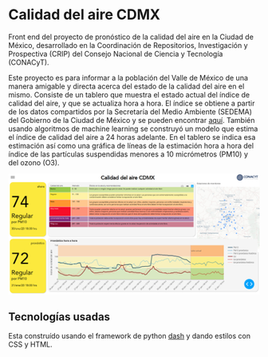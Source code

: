 # Calidad del aire CDMX
Front end del proyecto de pronóstico de la calidad del aire en la Ciudad de México, desarrollado en 
la Coordinación de Repositorios, Investigación y Prospectiva (CRIP) del Consejo 
Nacional de Ciencia y Tecnología (CONACyT).

Este proyecto es para informar a la población del Valle de México de una 
manera amigable y directa acerca del estado de la calidad del aire en el mismo. Consiste 
de un tablero que muestra el estado actual del índice de calidad del aire, y que se
actualiza hora a hora. El índice se obtiene a partir de los datos compartidos
por la Secretaría del Medio Ambiente (SEDEMA) del Gobierno de la Ciudad de México y 
se pueden encontrar [aquí](http://www.aire.cdmx.gob.mx/default.php). También usando 
algoritmos de machine learning se construyó un modelo que estima el índice de 
calidad del aire a 24 horas adelante. En el tablero se indica esa estimación así como 
una gráfica de líneas de la estimación hora a hora del índice de las partículas 
suspendidas menores a 10 micrómetros (PM10) y del ozono (O3). 

![tablero de calidad del aire](assets/tablero_scr.png)

## Tecnologías usadas

Esta construído usando el framework de python [dash](https://plot.ly/dash/) y dando 
estilos con CSS y HTML.


